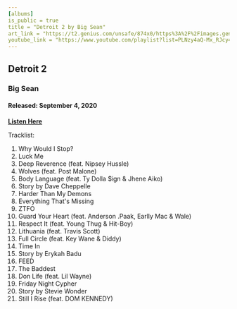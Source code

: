 ```yaml
---
[albums]
is_public = true
title = "Detroit 2 by Big Sean"
art_link = "https://t2.genius.com/unsafe/874x0/https%3A%2F%2Fimages.genius.com%2F3d6365c0669690d38f1cc0f0c2fca322.1000x1000x1.png"
youtube_link = "https://www.youtube.com/playlist?list=PLNzy4aQ-Mx_RJcy4dvYVj9Ho9kxs9EQM2"
---
```


## Detroit 2

### Big Sean

#### Released: September 4, 2020

**[Listen Here](!{youtube_link})**

Tracklist:

1. Why Would I Stop?
2. Luck Me
3. Deep Reverence (feat. Nipsey Hussle)
4. Wolves (feat. Post Malone)
5. Body Language (feat. Ty Dolla $ign & Jhene Aiko)
6. Story by Dave Cheppelle
7. Harder Than My Demons
8. Everything That's Missing
9. ZTFO
10. Guard Your Heart (feat. Anderson .Paak, Earlly Mac & Wale)
11. Respect It (feat. Young Thug & Hit-Boy)
12. Lithuania (feat. Travis Scott)
13. Full Circle (feat. Key Wane & Diddy)
14. Time In
15. Story by Erykah Badu
16. FEED
17. The Baddest
18. Don Life (feat. Lil Wayne)
19. Friday Night Cypher
20. Story by Stevie Wonder
21. Still I Rise (feat. DOM KENNEDY)
